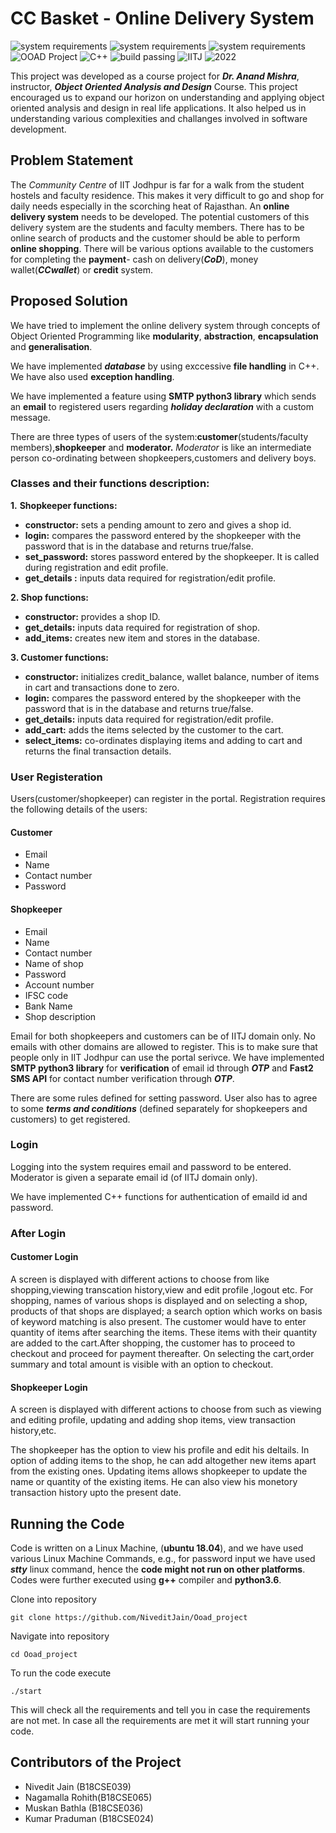  # CC Basket - Online Delivery System
![system requirements](https://img.shields.io/badge/G%2B%2B%20Vesion-7.4.0-red)
![system requirements](https://img.shields.io/badge/Python-3.6.8-orange)
![system requirements](https://img.shields.io/badge/OS-Ubuntu%2018.04.1-yellow)
![OOAD Project](https://img.shields.io/badge/Project-OOAD-yellowgreen)
![C++](https://img.shields.io/badge/Language-C%2B%2B-orange)
![build passing](https://api.travis-ci.org/klugjo/hexo-autolinker.svg?branch=master)
![IITJ](https://img.shields.io/badge/Institute-IITJ-yellow)
![2022](https://img.shields.io/badge/Batch-2022-blue)

This project was developed as a course project for **_Dr. Anand Mishra_**, instructor, **_Object Oriented Analysis and Design_** Course. This project encouraged us to expand our horizon on understanding and applying object oriented analysis and design in real life applications. It also helped us in understanding various complexities and challanges involved in software development.
## Problem Statement
The _Community Centre_ of IIT Jodhpur is far for a walk from the student hostels and faculty residence. This makes it very difficult to go and shop for daily needs especially in the scorching heat of Rajasthan. 
An **online delivery system** needs to be developed. The potential customers of this delivery system are the students and faculty members. There has to be online search of products and the customer should be able to perform **online shopping**. There will be various options available to the customers for completing the **payment**- cash on delivery(**_CoD_**), money wallet(**_CCwallet_**) or **credit** system. 
## Proposed Solution
We have tried to implement the online delivery system through concepts of Object Oriented Programming like **modularity**, **abstraction**, **encapsulation** and **generalisation**.

We have implemented **_database_** by using exccessive **file handling** in C++. We have also used **exception handling**.

We have implemented a feature using **SMTP python3 library** which sends an **email** to registered users regarding **_holiday declaration_** with a custom message. 

There are three types of users of the system:**customer**(students/faculty members),**shopkeeper** and **moderator.**
*Moderator* is like an intermediate person co-ordinating between shopkeepers,customers and delivery boys.


### Classes and their functions description:
**1.** **Shopkeeper functions:**
- **constructor:** sets a pending amount to zero and gives a shop id.
- **login:** compares the password entered by the shopkeeper with the password that is in the database and returns true/false.
- **set_password:** stores password entered by the shopkeeper. It is called during registration and edit profile.
- **get_details :** inputs data required for registration/edit profile.

**2. Shop functions:**
- **constructor:** provides a shop ID.
- **get_details:** inputs data required for registration of shop.
- **add_items:** creates new item and stores in the database.

**3. Customer functions:**
- **constructor:** initializes credit_balance, wallet balance, number of items in cart and transactions done to zero.
- **login:** compares the password entered by the shopkeeper with the password that is in the database and returns true/false.
- **get_details:** inputs data required for registration/edit profile.
- **add_cart:** adds the items selected by the customer to the cart.
- **select_items:** co-ordinates displaying items and adding to cart and returns the final transaction details.

### User Registeration
Users(customer/shopkeeper) can register in the portal. Registration requires the following details of the users:
#### Customer 
- Email
- Name
- Contact number
- Password
#### Shopkeeper 
- Email
- Name
- Contact number
- Name of shop
- Password
- Account number
- IFSC code
- Bank Name
- Shop description

Email for both shopkeepers and customers can be of IITJ domain only. No emails with other domains are allowed to register. This is to make sure that people only in IIT Jodhpur can use the portal serivce. We have implemented **SMTP python3 library** for **verification** of email id through **_OTP_** and **Fast2 SMS API** for contact number verification through **_OTP_**. 

There are some rules defined for setting password. User also has to agree to some **_terms and conditions_** (defined separately for shopkeepers and customers) to get registered.
### Login
Logging into the system requires email and password to be entered. 
Moderator is given a separate email id (of IITJ domain only).

We have implemented C++ functions for authentication of emaild id and password.
### After Login
#### Customer Login
A screen is displayed with different actions to choose from like shopping,viewing transcation history,view and edit profile ,logout etc. For shopping, names of various shops is displayed and on selecting a shop, products of that shops are displayed; a search option
which works on basis of keyword matching is also present. The customer would have to enter quantity of items after searching the items. These items with their quantity are added to the cart.After shopping, the customer has to proceed to checkout and proceed for payment thereafter. On selecting the cart,order summary and total amount is visible with an option to checkout.
#### Shopkeeper Login
A screen is displayed with different actions to choose from such as viewing and editing profile, updating and adding shop items, view transaction history,etc. 

The shopkeeper has the option to view his profile and edit his deltails. In option of adding items to the shop, he can add altogether new items apart from the existing ones. Updating items allows shopkeeper to update the name or quantity of the existing items. He can also view his monetory transaction history upto the present date.</br>
## Running the Code
Code is written on a Linux Machine, (**ubuntu 18.04**), and we have used various Linux Machine Commands, e.g., for password input we have used **_stty_** linux command, hence the **code might not run on other platforms**. Codes were further executed using **g++** compiler and **python3.6**.

Clone into repository
```batch
git clone https://github.com/NiveditJain/Ooad_project    
```
Navigate into repository
```batch
cd Ooad_project
```

To run the code execute 
``` batch
./start
```
This will check all the requirements and tell you in case the requirements are not met. In case all the requirements are met it will start running your code. 

<!--- However you can also follow the following instructions to install all the requirements.
 ### g++ Compiler
### requests Library
### smtplib Python3 Library
### ssl Python Library
### sys Python3 Library
### json Python3 Library
--->
## Contributors of the Project
+ Nivedit Jain (B18CSE039)
+ Nagamalla Rohith(B18CSE065)
+ Muskan Bathla (B18CSE036)
+ Kumar Praduman (B18CSE024)
